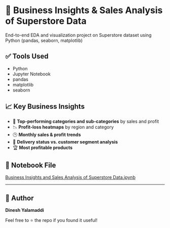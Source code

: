 # 🛒 Business Insights & Sales Analysis of Superstore Data

End-to-end EDA and visualization project on Superstore dataset using Python (pandas, seaborn, matplotlib)
## ✅ Tools Used
- Python
- Jupyter Notebook
- pandas
- matplotlib
- seaborn

## 📈 Key Business Insights
- 📍 **Top-performing categories and sub-categories** by sales and profit
- 📉 **Profit-loss heatmaps** by region and category
- 🕒 **Monthly sales & profit trends**
- 🚚 **Delivery status vs. customer segment analysis**
- 🏆 **Most profitable products**

## 📁 Notebook File
[Business Insights and Sales Analysis of Superstore Data.ipynb](./Business%20Insights%20and%20Sales%20Analysis%20of%20Superstore%20Data.ipynb)

---

## 📌 Author
**Dinesh Yalamaddi**

Feel free to ⭐ the repo if you found it useful!
